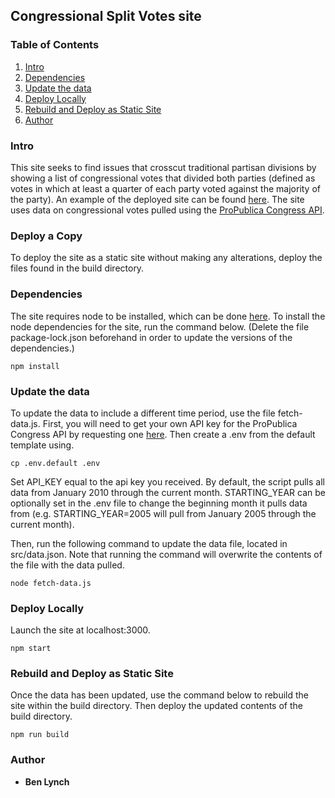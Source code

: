 ## Congressional Split Votes site


### Table of Contents

  1. [Intro](#intro)
  1. [Dependencies](#dependencies)
  1. [Update the data](#update-the-data)
  1. [Deploy Locally](#deploy-locally)
  1. [Rebuild and Deploy as Static Site](#rebuild-and-deploy-as-static-site)
  1. [Author](#author)

### Intro
This site seeks to find issues that crosscut traditional partisan divisions by showing a list of congressional votes that divided both parties (defined as votes in which at least a quarter of each party voted against the majority of the party). An example of the deployed site can be found [here](http://splitvotes.benwlynch.com.s3-website-us-east-1.amazonaws.com). The site uses data on congressional votes pulled using the [ProPublica Congress API](https://projects.propublica.org/api-docs/congress-api/). 

### Deploy a Copy
To deploy the site as a static site without making any alterations, deploy the files found in the build directory.

### Dependencies

The site requires node to be installed, which can be done [here](https://nodejs.org/en/download/). To install the node dependencies for the site, run the command below. (Delete the file package-lock.json beforehand in order to update the versions of the dependencies.)

`npm install`

### Update the data
To update the data to include a different time period, use the file fetch-data.js. First, you will need to get your own API key for the ProPublica Congress API by requesting one [here](https://www.propublica.org/datastore/api/propublica-congress-api). Then create a .env from the default template using.

`cp .env.default .env`

Set API_KEY equal to the api key you received. By default, the script pulls all data from January 2010 through the current month. STARTING_YEAR can be optionally set in the .env file to change the beginning month it pulls data from (e.g. STARTING_YEAR=2005 will pull from January 2005 through the current month).

Then, run the following command to update the data file, located in src/data.json. Note that running the command will overwrite the contents of the file with the data pulled.

`node fetch-data.js`

### Deploy Locally

Launch the site at localhost:3000.

`npm start`

### Rebuild and Deploy as Static Site

Once the data has been updated, use the command below to rebuild the site within the build directory. Then deploy the updated contents of the build directory.

`npm run build`

### Author

  * <b>Ben Lynch</b>
